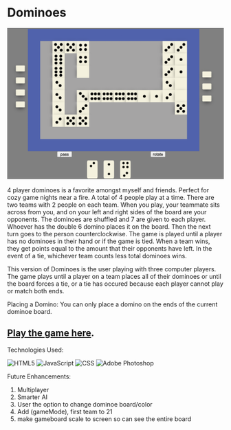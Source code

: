 # Dominoes 

![alt text](./images_readme/Screen%20Shot%202022-02-18%20at%208.39.16%20AM.png)

4 player dominoes is a favorite amongst myself and friends. Perfect for cozy game nights near a fire. A total of 4 people play at a time. There are two teams with 2 people on each team. When you play, your teammate sits across from you, and on your left and right sides of the board are your opponents. The dominoes are shuffled and 7 are given to each player. Whoever has the double 6 domino places it on the board. Then the next turn goes to the person counterclockwise. The game is played until a player has no dominoes in their hand or if the game is tied. When a team wins, they get points equal to the amount that their opponents have left. In the event of a tie, whichever team counts less total dominoes wins.  

This version of Dominoes is the user playing with three computer players. The game plays until a player on a team places all of their dominoes or until the board forces a tie, or a tie has occured because each player cannot play or match both ends. 

Placing a Domino: You can only place a domino on the ends of the current dominoe board. 

## [Play the game here](https://cmakride.github.io/Dominoes-Game/ "Link To Dominoes Game").


Technologies Used:

![HTML5](https://img.shields.io/badge/html5-%23E34F26.svg?style=for-the-badge&logo=html5&logoColor=white)
![JavaScript](https://img.shields.io/badge/javascript-%23323330.svg?style=for-the-badge&logo=javascript&logoColor=%23F7DF1E)
![CSS](https://img.shields.io/badge/css3-%231572B6.svg?style=for-the-badge&logo=css3&logoColor=white)
![Adobe Photoshop](https://img.shields.io/badge/adobe%20photoshop-%2331A8FF.svg?style=for-the-badge&logo=adobe%20photoshop&logoColor=white)
                   
Future Enhancements:

1. Multiplayer
2. Smarter AI
3. User the option to change dominoe board/color
4. Add (gameMode), first team to 21 
5. make gameboard scale to screen so can see the entire board
